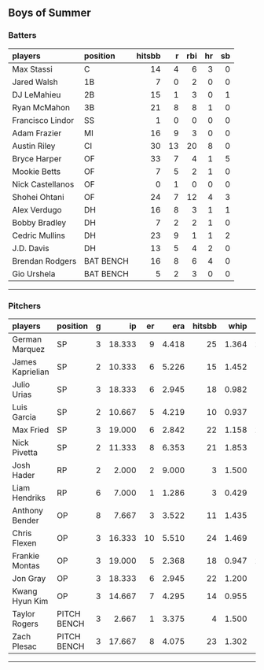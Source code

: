 ## Boys of Summer

### Batters

 
|players          |position  | hitsbb|  r| rbi| hr| sb| 
|:----------------|:---------|------:|--:|---:|--:|--:| 
|Max Stassi       |C         |     14|  4|   6|  3|  0| 
|Jared Walsh      |1B        |      7|  0|   2|  0|  0| 
|DJ LeMahieu      |2B        |     15|  1|   3|  0|  1| 
|Ryan McMahon     |3B        |     21|  8|   8|  1|  0| 
|Francisco Lindor |SS        |      1|  0|   0|  0|  0| 
|Adam Frazier     |MI        |     16|  9|   3|  0|  0| 
|Austin Riley     |CI        |     30| 13|  20|  8|  0| 
|Bryce Harper     |OF        |     33|  7|   4|  1|  5| 
|Mookie Betts     |OF        |      7|  5|   2|  1|  0| 
|Nick Castellanos |OF        |      0|  1|   0|  0|  0| 
|Shohei Ohtani    |OF        |     24|  7|  12|  4|  3| 
|Alex Verdugo     |DH        |     16|  8|   3|  1|  1| 
|Bobby Bradley    |DH        |      7|  2|   2|  1|  0| 
|Cedric Mullins   |DH        |     23|  9|   1|  1|  2| 
|J.D. Davis       |DH        |     13|  5|   4|  2|  0| 
|Brendan Rodgers  |BAT BENCH |     16|  8|   6|  4|  0| 
|Gio Urshela      |BAT BENCH |      5|  2|   3|  0|  0| 

* * *

### Pitchers

 
|players          |position    |  g|     ip| er|   era| hitsbb|  whip| so|  w| sv| 
|:----------------|:-----------|--:|------:|--:|-----:|------:|-----:|--:|--:|--:| 
|German Marquez   |SP          |  3| 18.333|  9| 4.418|     25| 1.364| 20|  1|  0| 
|James Kaprielian |SP          |  2| 10.333|  6| 5.226|     15| 1.452| 13|  1|  0| 
|Julio Urias      |SP          |  3| 18.333|  6| 2.945|     18| 0.982| 13|  1|  0| 
|Luis Garcia      |SP          |  2| 10.667|  5| 4.219|     10| 0.937| 17|  1|  0| 
|Max Fried        |SP          |  3| 19.000|  6| 2.842|     22| 1.158| 22|  1|  0| 
|Nick Pivetta     |SP          |  2| 11.333|  8| 6.353|     21| 1.853|  7|  1|  0| 
|Josh Hader       |RP          |  2|  2.000|  2| 9.000|      3| 1.500|  2|  0|  0| 
|Liam Hendriks    |RP          |  6|  7.000|  1| 1.286|      3| 0.429| 10|  0|  3| 
|Anthony Bender   |OP          |  8|  7.667|  3| 3.522|     11| 1.435|  9|  1|  0| 
|Chris Flexen     |OP          |  3| 16.333| 10| 5.510|     24| 1.469|  6|  1|  0| 
|Frankie Montas   |OP          |  3| 19.000|  5| 2.368|     18| 0.947| 27|  1|  0| 
|Jon Gray         |OP          |  3| 18.333|  6| 2.945|     22| 1.200| 15|  1|  0| 
|Kwang Hyun Kim   |OP          |  3| 14.667|  7| 4.295|     14| 0.955|  8|  2|  0| 
|Taylor Rogers    |PITCH BENCH |  3|  2.667|  1| 3.375|      4| 1.500|  5|  0|  1| 
|Zach Plesac      |PITCH BENCH |  3| 17.667|  8| 4.075|     23| 1.302| 10|  2|  0| 


* * *


